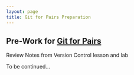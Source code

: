 ```yaml
---
layout: page
title: Git for Pairs Preparation
---
```


## Pre-Work for [Git for Pairs](/module2/lessons/Week2/GitForPairs)

Review Notes from Version Control lesson and lab

To be continued...